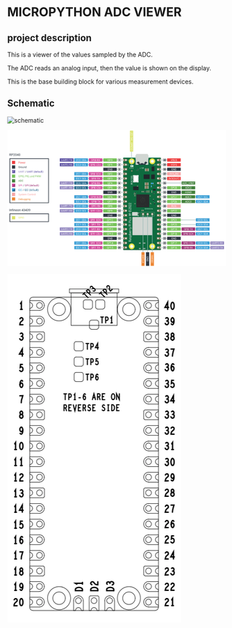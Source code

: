 # MICROPYTHON ADC VIEWER

## project description

This is a viewer of the values sampled by the ADC.

The ADC reads an analog input, then the value is shown on the display.

This is the base building block for various measurement devices.

## Schematic

![schematic](images/led-pwm-schematic.jpg "Raspberry pi pico w pinout")

![pinout](images/raspberry_pi_pico_w_pinout.png "Raspberry pi pico w pinout")

![pin numbering](images/raspberry_pi_pico_physical_pin_numbering.png "Raspberry pi pico w pinout")
